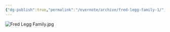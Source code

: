 ```yaml
---
{"dg-publish":true,"permalink":"/evernote/archive/fred-legg-family-1/","tags":["Mamie-Catherine-Shaffer","Fred-Legg","Alice-Legg","Virginia-Legg","Retta-Legg","Kata-Legg","June-Legg","Mary-Ann-Legg","Charles-William-Legg"]}
---
```


![Fred Legg Family.jpg](/img/user/assets/Fred_Legg_Family.1.resources/Fred%20Legg%20Family.jpg)
